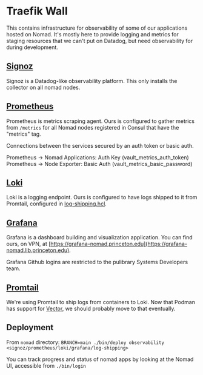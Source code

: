 # Traefik Wall

This contains infrastructure for observability of some of our applications hosted on Nomad. It's mostly here to provide logging and metrics for staging resources that we can't put on Datadog, but need observability for during development.

## [Signoz](https://signoz.io/)

Signoz is a Datadog-like observability platform. This only installs the
collector on all nomad nodes.

## [Prometheus](https://prometheus.io/)

Prometheus is metrics scraping agent. Ours is configured to gather metrics from `/metrics` for all Nomad nodes registered in Consul that have the "metrics" tag.

Connections between the services secured by an auth token or basic auth.

Prometheus -> Nomad Applications: Auth Key (vault_metrics_auth_token)
Prometheus -> Node Exporter: Basic Auth (vault_metrics_basic_password)

## [Loki](https://grafana.com/docs/loki/latest/)

Loki is a logging endpoint. Ours is configured to have logs shipped to it from Promtail, configured in [log-shipping.hcl](deploy/log-shipping.hcl).

## [Grafana](https://grafana.com/oss/)

Grafana is a dashboard building and visualization application. You can find ours, on VPN, at [https://grafana-nomad.princeton.edu](https://grafana-nomad.lib.princeton.edu).

Grafana Github logins are restricted to the pulibrary Systems Developers team.

## [Promtail](https://grafana.com/docs/loki/latest/send-data/promtail/)

We're using Promtail to ship logs from containers to Loki. Now that Podman has support for [Vector](https://vector.dev/docs/), we should probably move to that eventually.

## Deployment

From `nomad` directory: `BRANCH=main ./bin/deploy observability <signoz/prometheus/loki/grafana/log-shipping>`

You can track progress and status of nomad apps by looking at the Nomad UI, accessible from `./bin/login`
